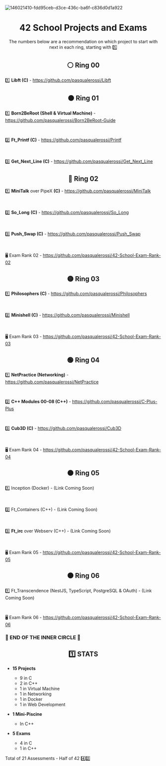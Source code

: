 ![146021410-fdd95ceb-d3ce-436c-ba6f-c836d0d1a922](https://user-images.githubusercontent.com/58959408/193740708-11739deb-c890-4a47-ae49-9d2eb69faa30.png)

<div align="center">

# 42 School Projects and Exams

The numbers below are a recommendation on which project to start with next in each ring, starting with :one:

</div>

<div align="center">

## ⚪ Ring 00

</div>

1️⃣ **Libft (C)** - https://github.com/pasqualerossi/Libft

<div align="center">

## 🟠 Ring 01

</div>

1️⃣ **Born2BeRoot (Shell & Virtual Machine)** - https://github.com/pasqualerossi/Born2BeRoot-Guide

<br>

2️⃣ **Ft_Printf (C)** - https://github.com/pasqualerossi/Printf

<br>

3️⃣ **Get_Next_Line (C)** - https://github.com/pasqualerossi/Get_Next_Line 

<div align="center">

## 🔵 Ring 02

</div>

1️⃣ **MiniTalk** over PipeX **(C)** - https://github.com/pasqualerossi/MiniTalk

<br>

2️⃣ **So_Long** **(C)** - https://github.com/pasqualerossi/So_Long

<br>

3️⃣ **Push_Swap (C)** - https://github.com/pasqualerossi/Push_Swap

<br>

🖥️ Exam Rank 02 - https://github.com/pasqualerossi/42-School-Exam-Rank-02

<div align="center">

## 🟡 Ring 03

</div>

1️⃣ **Philosophers (C)** - https://github.com/pasqualerossi/Philosophers

<br>

2️⃣ **Minishell (C)** - https://github.com/pasqualerossi/Minishell

<br>

🖥️ Exam Rank 03 - https://github.com/pasqualerossi/42-School-Exam-Rank-03 

<div align="center">

## 🟢 Ring 04

</div>

1️⃣ **NetPractice (Networking)** - https://github.com/pasqualerossi/NetPractice

<br>

2️⃣ **C++ Modules 00-08 (C++)** - https://github.com/pasqualerossi/C-Plus-Plus

<br>

3️⃣ **Cub3D (C)** - https://github.com/pasqualerossi/Cub3D

<br>

🖥️ Exam Rank 04 - https://github.com/pasqualerossi/42-School-Exam-Rank-04

<div align="center">

## 🟤 Ring 05

</div>

1️⃣ Inception (Docker) - (Link Coming Soon) 

<br>

2️⃣ Ft_Containers (C++) - (Link Coming Soon) 

<br>

3️⃣ **Ft_irc** over Webserv (C++) - (Link Coming Soon) 

<br>

🖥️ Exam Rank 05 - https://github.com/pasqualerossi/42-School-Exam-Rank-05

<div align="center">

## ⚫ Ring 06

</div>

1️⃣ Ft_Transcendence (NestJS, TypeScript, PostgreSQL & OAuth) - (Link Coming Soon) 

<br>

🖥️ Exam Rank 06 - https://github.com/pasqualerossi/42-School-Exam-Rank-06


### :balloon: END OF THE INNER CIRCLE :balloon:

<div align="center">

## :one: STATS

</div>

- **15 Projects** 
  - 9 in C
  - 2 in C++
  - 1 in Virtual Machine
  - 1 in Networking
  - 1 in Docker
  - 1 in Web Development
  
- **1 Mini-Piscine**
  - In C++

- **5 Exams**
  - 4 in C 
  - 1 in C++

Total of 21 Assessments - Half of 42 :four::two:
